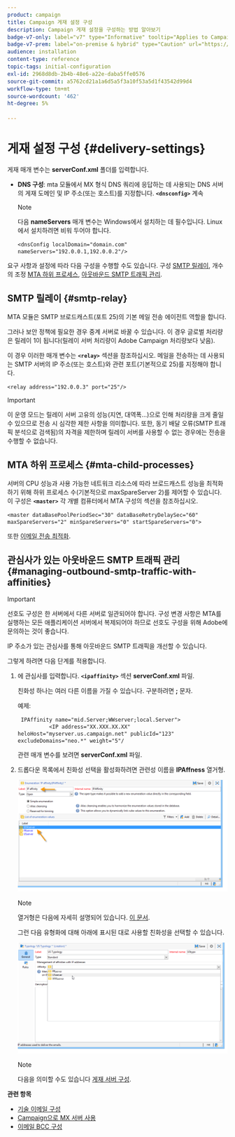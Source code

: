 ```yaml
---
product: campaign
title: Campaign 게재 설정 구성
description: Campaign 게재 설정을 구성하는 방법 알아보기
badge-v7-only: label="v7" type="Informative" tooltip="Applies to Campaign Classic v7 only"
badge-v7-prem: label="on-premise & hybrid" type="Caution" url="https://experienceleague.adobe.com/docs/campaign-classic/using/installing-campaign-classic/architecture-and-hosting-models/hosting-models-lp/hosting-models.html?lang=en" tooltip="Applies to on-premise and hybrid deployments only"
audience: installation
content-type: reference
topic-tags: initial-configuration
exl-id: 2968d8db-2b4b-48e6-a22e-daba5ffe0576
source-git-commit: a5762cd21a1a6d5a5f3a10f53a5d1f43542d99d4
workflow-type: tm+mt
source-wordcount: '462'
ht-degree: 5%

---
```


# 게재 설정 구성 {#delivery-settings}



게재 매개 변수는 **serverConf.xml** 폴더를 입력합니다.

* **DNS 구성**: mta 모듈에서 MX 형식 DNS 쿼리에 응답하는 데 사용되는 DNS 서버의 게재 도메인 및 IP 주소(또는 호스트)를 지정합니다. **`<dnsconfig>`** 계속

   >[!NOTE]
   >
   >다음 **nameServers** 매개 변수는 Windows에서 설치하는 데 필수입니다. Linux에서 설치하려면 비워 두어야 합니다.

   ```
   <dnsConfig localDomain="domain.com" nameServers="192.0.0.1,192.0.0.2"/>
   ```

요구 사항과 설정에 따라 다음 구성을 수행할 수도 있습니다. 구성 [SMTP 릴레이](#smtp-relay), 개수의 조정 [MTA 하위 프로세스](#mta-child-processes), [아웃바운드 SMTP 트래픽 관리](#managing-outbound-smtp-traffic-with-affinities).

## SMTP 릴레이 {#smtp-relay}

MTA 모듈은 SMTP 브로드캐스트(포트 25)의 기본 메일 전송 에이전트 역할을 합니다.

그러나 보안 정책에 필요한 경우 중계 서버로 바꿀 수 있습니다. 이 경우 글로벌 처리량은 릴레이 1이 됩니다(릴레이 서버 처리량이 Adobe Campaign 처리량보다 낮음).

이 경우 이러한 매개 변수는 **`<relay>`** 섹션을 참조하십시오. 메일을 전송하는 데 사용되는 SMTP 서버의 IP 주소(또는 호스트)와 관련 포트(기본적으로 25)를 지정해야 합니다.

```
<relay address="192.0.0.3" port="25"/>
```

>[!IMPORTANT]
>
>이 운영 모드는 릴레이 서버 고유의 성능(지연, 대역폭...)으로 인해 처리량을 크게 줄일 수 있으므로 전송 시 심각한 제한 사항을 의미합니다. 또한, 동기 배달 오류(SMTP 트래픽 분석으로 검색됨)의 자격을 제한하며 릴레이 서버를 사용할 수 없는 경우에는 전송을 수행할 수 없습니다.

## MTA 하위 프로세스 {#mta-child-processes}

서버의 CPU 성능과 사용 가능한 네트워크 리소스에 따라 브로드캐스트 성능을 최적화하기 위해 하위 프로세스 수(기본적으로 maxSpareServer 2)를 제어할 수 있습니다. 이 구성은 **`<master>`** 각 개별 컴퓨터에서 MTA 구성의 섹션을 참조하십시오.

```
<master dataBasePoolPeriodSec="30" dataBaseRetryDelaySec="60" maxSpareServers="2" minSpareServers="0" startSpareServers="0">
```

또한 [이메일 전송 최적화](../../installation/using/email-deliverability.md#email-sending-optimization).

## 관심사가 있는 아웃바운드 SMTP 트래픽 관리 {#managing-outbound-smtp-traffic-with-affinities}

>[!IMPORTANT]
>
>선호도 구성은 한 서버에서 다른 서버로 일관되어야 합니다. 구성 변경 사항은 MTA를 실행하는 모든 애플리케이션 서버에서 복제되어야 하므로 선호도 구성을 위해 Adobe에 문의하는 것이 좋습니다.

IP 주소가 있는 관심사를 통해 아웃바운드 SMTP 트래픽을 개선할 수 있습니다.

그렇게 하려면 다음 단계를 적용합니다.

1. 에 관심사를 입력합니다. **`<ipaffinity>`** 섹션 **serverConf.xml** 파일.

   친화성 하나는 여러 다른 이름을 가질 수 있습니다. 구분하려면 **;** 문자.

   예제:

   ```
    IPAffinity name="mid.Server;WWserver;local.Server">
             <IP address="XX.XXX.XX.XX" heloHost="myserver.us.campaign.net" publicId="123" excludeDomains="neo.*" weight="5"/
   ```

   관련 매개 변수를 보려면 **serverConf.xml** 파일.

1. 드롭다운 목록에서 친화성 선택을 활성화하려면 관련성 이름을 **IPAffness** 열거형.

   ![](assets/ipaffinity_enum.png)

   >[!NOTE]
   >
   >열거형은 다음에 자세히 설명되어 있습니다. [이 문서](../../platform/using/managing-enumerations.md).

   그런 다음 유형화에 대해 아래에 표시된 대로 사용할 친화성을 선택할 수 있습니다.

   ![](assets/ipaffinity_typology.png)

   >[!NOTE]
   >
   >다음을 의미할 수도 있습니다 [게재 서버 구성](../../installation/using/email-deliverability.md#delivery-server-configuration).

**관련 항목**
* [기술 이메일 구성](email-deliverability.md)
* [Campaign으로 MX 서버 사용](using-mx-servers.md)
* [이메일 BCC 구성](email-archiving.md)
